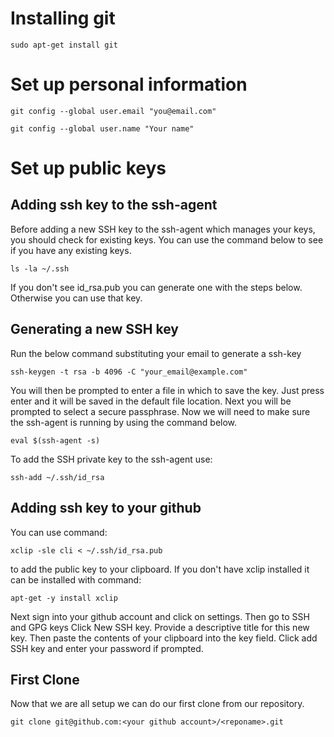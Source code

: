 # Installing git
```sudo apt-get install git```

# Set up personal information

```git config --global user.email "you@email.com"```

```git config --global user.name "Your name"```

# Set up public keys
## Adding ssh key to the ssh-agent
Before adding a new SSH key to the ssh-agent which manages your keys, you should check for existing keys. You can use the command below to see if you have any existing keys.

```ls -la ~/.ssh```

If you don't see id\_rsa.pub you can generate one with the steps below. Otherwise you can use that key.
## Generating a new SSH key
Run the below command substituting your email to generate a ssh-key

```ssh-keygen -t rsa -b 4096 -C "your_email@example.com"```

You will then be prompted to enter a file in which to save the key. Just press enter and it will be saved in the default file location.
Next you will be prompted to select a secure passphrase.
Now we will need to make sure the ssh-agent is running by using the command below.

```eval $(ssh-agent -s)```

To add the SSH private key to the ssh-agent use:

```ssh-add ~/.ssh/id_rsa```
## Adding ssh key to your github
You can use command:

```xclip -sle cli < ~/.ssh/id_rsa.pub```

to add the public key to your clipboard. If you don't have xclip installed it can be installed with command:

```apt-get -y install xclip```

Next sign into your github account and click on settings.
Then go to SSH and GPG keys
Click New SSH key.
Provide a descriptive title for this new key. Then paste the contents of your clipboard into the key field.
Click add SSH key and enter your password if prompted.
## First Clone
Now that we are all setup we can do our first clone from our repository.

```git clone git@github.com:<your github account>/<reponame>.git```

